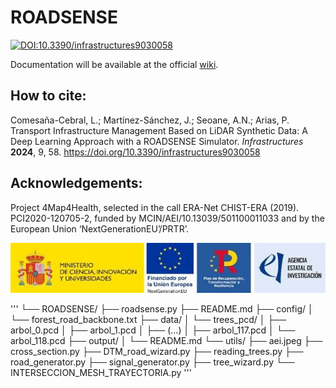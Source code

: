 # ROADSENSE

[![DOI:10.3390/infrastructures9030058](http://img.shields.io/badge/DOI-10.3390/infrastructures9030058-B31B1B.svg)](https://doi.org/10.3390/infrastructures9030058)

Documentation will be available at the official [wiki](https://github.com/LinoComesana/FRSim/wiki#forest-road-simulator-frsim).

## How to cite:
Comesaña-Cebral, L.; Martínez-Sánchez, J.; Seoane, A.N.; Arias, P. Transport Infrastructure Management Based on LiDAR Synthetic Data: A Deep Learning Approach with a ROADSENSE Simulator. _Infrastructures_ **2024**, 9, 58. https://doi.org/10.3390/infrastructures9030058

## Acknowledgements:

Project 4Map4Health, selected in the call ERA-Net CHIST-ERA (2019). PCI2020-120705-2, funded by MCIN/AEI/10.13039/501100011033 and by the European Union ‘NextGenerationEU’/PRTR’.

![Alt_Text](https://github.com/GeoTechUVigo/ROADSENSE/blob/main/utils/aei.jpeg)
 
'''
└── ROADSENSE/
    ├── roadsense.py
    ├── README.md
    ├── config/
    │   └── forest_road_backbone.txt
    ├── data/
    │   └── trees_pcd/
    │       ├── arbol_0.pcd
    │       ├── arbol_1.pcd
    │       ├── (...)
    │       ├── arbol_117.pcd
    │       └── arbol_118.pcd
    ├── output/
    │   └── README.md
    └── utils/
        ├── aei.jpeg
        ├── cross_section.py
        ├── DTM_road_wizard.py
        ├── reading_trees.py
        ├── road_generator.py
        ├── signal_generator.py
        ├── tree_wizard.py
        └── INTERSECCION_MESH_TRAYECTORIA.py
'''
